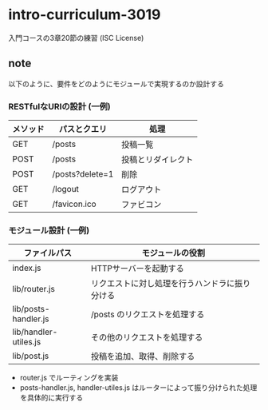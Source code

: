 # intro-curriculum-3019
入門コースの3章20節の練習 (ISC License)

## note

以下のように、要件をどのようにモジュールで実現するのか設計する

### RESTfulなURIの設計 (一例)

|  メソッド  |  パスとクエリ  | 処理 |
| ---- | ---- | ---- |
|  GET  |  /posts  | 投稿一覧 | 
|  POST  |  /posts  | 投稿とリダイレクト |
|  POST  |  /posts?delete=1  | 削除 |
|  GET  |  /logout | ログアウト |
|  GET  |  /favicon.ico  | ファビコン |

### モジュール設計 (一例)

|  ファイルパス  |  モジュールの役割  |
| ---- | ---- |
|  index.js  |  HTTPサーバーを起動する  | 
|  lib/router.js  |  リクエストに対し処理を行うハンドラに振り分ける  |
|  lib/posts-handler.js  |  /posts のリクエストを処理する  |
|  lib/handler-utiles.js |  その他のリクエストを処理する  |
|  lib/post.js  |  投稿を追加、取得、削除する  |

- router.js でルーティングを実装
- posts-handler.js, handler-utiles.js はルーターによって振り分けられた処理を具体的に実行する
